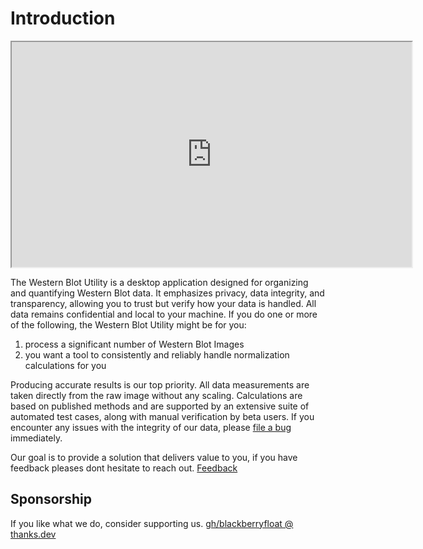# Introduction

<iframe width="640" height="360" src="https://youtube.com/embed/qmUocK8RJ48">
    application demo
</iframe>

The Western Blot Utility is a desktop application designed for organizing and quantifying Western Blot data. It emphasizes privacy, data integrity, and transparency, allowing you to trust but verify how your data is handled. All data remains confidential and local to your machine.
If you do one or more of the following, the Western Blot Utility might be for you:

1. process a significant number of Western Blot Images
1. you want a tool to consistently and reliably handle normalization calculations for you

Producing accurate results is our top priority. All data measurements are taken directly from the raw image without any scaling. Calculations are based on published methods and are supported by an extensive suite of automated test cases, along with manual verification by beta users. If you encounter any issues with the integrity of our data, please [file a bug](https://github.com/blackberryfloat/western-blot-utility-docs/issues) immediately.

Our goal is to provide a solution that delivers value to you, if you have feedback pleases dont hesitate to reach out. [Feedback](community.md)

## Sponsorship

If you like what we do, consider supporting us. [gh/blackberryfloat @ thanks.dev](https://thanks.dev/gh/blackberryfloat)
